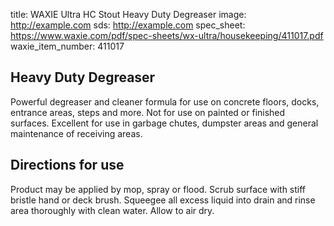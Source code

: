 title: WAXIE Ultra HC Stout Heavy Duty Degreaser
image: http://example.com 
sds: http://example.com 
spec_sheet: https://www.waxie.com/pdf/spec-sheets/wx-ultra/housekeeping/411017.pdf
waxie_item_number: 411017

## Heavy Duty Degreaser

Powerful degreaser and cleaner formula for use on concrete floors, docks, entrance areas, steps and more. Not for use on painted or finished surfaces. Excellent for use in garbage chutes, dumpster areas and general maintenance of receiving areas.

## Directions for use

Product may be applied by mop, spray or flood. Scrub surface with stiff bristle hand or deck brush. Squeegee all excess liquid into drain and rinse area thoroughly with clean water. Allow to air dry.
